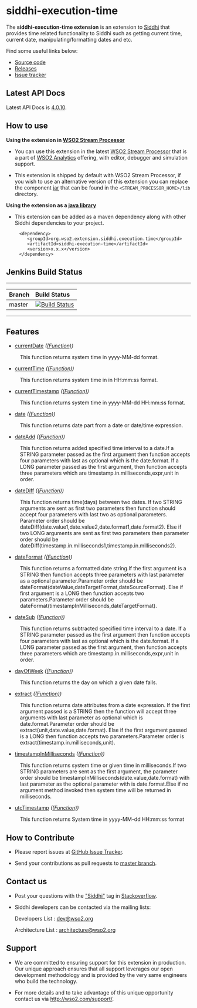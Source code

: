siddhi-execution-time
======================================

The **siddhi-execution-time extension** is an extension to <a target="_blank" href="https://wso2.github.io/siddhi">Siddhi</a> that provides time related functionality to Siddhi such as getting current time, current date, manipulating/formatting dates and etc.

Find some useful links below:

* <a target="_blank" href="https://github.com/wso2-extensions/siddhi-execution-time">Source code</a>
* <a target="_blank" href="https://github.com/wso2-extensions/siddhi-execution-time/releases">Releases</a>
* <a target="_blank" href="https://github.com/wso2-extensions/siddhi-execution-time/issues">Issue tracker</a>

## Latest API Docs 

Latest API Docs is <a target="_blank" href="https://wso2-extensions.github.io/siddhi-execution-time/api/4.0.10">4.0.10</a>.

## How to use 

**Using the extension in <a target="_blank" href="https://github.com/wso2/product-sp">WSO2 Stream Processor</a>**

* You can use this extension in the latest <a target="_blank" href="https://github.com/wso2/product-sp/releases">WSO2 Stream Processor</a> that is a part of <a target="_blank" href="http://wso2.com/analytics?utm_source=gitanalytics&utm_campaign=gitanalytics_Jul17">WSO2 Analytics</a> offering, with editor, debugger and simulation support. 

* This extension is shipped by default with WSO2 Stream Processor, if you wish to use an alternative version of this extension you can replace the component <a target="_blank" href="https://github.com/wso2-extensions/siddhi-execution-time/releases">jar</a> that can be found in the `<STREAM_PROCESSOR_HOME>/lib` directory.

**Using the extension as a <a target="_blank" href="https://wso2.github.io/siddhi/documentation/running-as-a-java-library">java library</a>**

* This extension can be added as a maven dependency along with other Siddhi dependencies to your project.

```
     <dependency>
        <groupId>org.wso2.extension.siddhi.execution.time</groupId>
        <artifactId>siddhi-execution-time</artifactId>
        <version>x.x.x</version>
     </dependency>
```

## Jenkins Build Status

---

|  Branch | Build Status |
| :------ |:------------ | 
| master  | [![Build Status](https://wso2.org/jenkins/job/siddhi/job/siddhi-execution-time/badge/icon)](https://wso2.org/jenkins/job/siddhi/job/siddhi-execution-time/) |

---

## Features

* <a target="_blank" href="https://wso2-extensions.github.io/siddhi-execution-time/api/4.0.10/#currentdate-function">currentDate</a> *(<a target="_blank" href="https://wso2.github.io/siddhi/documentation/siddhi-4.0/#function">(Function)</a>)*<br><div style="padding-left: 1em;"><p>This function returns system time in yyyy-MM-dd format.</p></div>
* <a target="_blank" href="https://wso2-extensions.github.io/siddhi-execution-time/api/4.0.10/#currenttime-function">currentTime</a> *(<a target="_blank" href="https://wso2.github.io/siddhi/documentation/siddhi-4.0/#function">(Function)</a>)*<br><div style="padding-left: 1em;"><p>This function returns system time in in HH:mm:ss format.</p></div>
* <a target="_blank" href="https://wso2-extensions.github.io/siddhi-execution-time/api/4.0.10/#currenttimestamp-function">currentTimestamp</a> *(<a target="_blank" href="https://wso2.github.io/siddhi/documentation/siddhi-4.0/#function">(Function)</a>)*<br><div style="padding-left: 1em;"><p>This function returns system time in yyyy-MM-dd HH:mm:ss format.</p></div>
* <a target="_blank" href="https://wso2-extensions.github.io/siddhi-execution-time/api/4.0.10/#date-function">date</a> *(<a target="_blank" href="https://wso2.github.io/siddhi/documentation/siddhi-4.0/#function">(Function)</a>)*<br><div style="padding-left: 1em;"><p>This function returns date part from a date or date/time expression.</p></div>
* <a target="_blank" href="https://wso2-extensions.github.io/siddhi-execution-time/api/4.0.10/#dateadd-function">dateAdd</a> *(<a target="_blank" href="https://wso2.github.io/siddhi/documentation/siddhi-4.0/#function">(Function)</a>)*<br><div style="padding-left: 1em;"><p>This function returns added specified time interval to a date.If a STRING parameter passed as the first argument then function accepts four parameters with last as optional which is the date.format. If a LONG parameter passed as the first argument, then function accepts three parameters which are timestamp.in.milliseconds,expr,unit in order.</p></div>
* <a target="_blank" href="https://wso2-extensions.github.io/siddhi-execution-time/api/4.0.10/#datediff-function">dateDiff</a> *(<a target="_blank" href="https://wso2.github.io/siddhi/documentation/siddhi-4.0/#function">(Function)</a>)*<br><div style="padding-left: 1em;"><p> This function returns time(days) between two dates. If two STRING arguments are sent as first two parameters then function should accept four parameters with last two as optional parameters. Parameter order should be dateDiff(date.value1,date.value2,date.format1,date.format2). Else if two LONG arguments are sent as first two parameters then parameter order should be dateDiff(timestamp.in.milliseconds1,timestamp.in.milliseconds2). </p></div>
* <a target="_blank" href="https://wso2-extensions.github.io/siddhi-execution-time/api/4.0.10/#dateformat-function">dateFormat</a> *(<a target="_blank" href="https://wso2.github.io/siddhi/documentation/siddhi-4.0/#function">(Function)</a>)*<br><div style="padding-left: 1em;"><p>This function returns a formatted date string.If the first argument is a STRING then function accepts three parameters with last parameter as a optional parameter.Parameter order should be dateFormat(dateValue,dateTargetFormat,dateSourceFormat). Else if first argument is a LONG then function accepts two parameters.Parameter order should be dateFormat(timestampInMilliseconds,dateTargetFormat).</p></div>
* <a target="_blank" href="https://wso2-extensions.github.io/siddhi-execution-time/api/4.0.10/#datesub-function">dateSub</a> *(<a target="_blank" href="https://wso2.github.io/siddhi/documentation/siddhi-4.0/#function">(Function)</a>)*<br><div style="padding-left: 1em;"><p>This function returns subtracted specified time interval to a date. If a STRING parameter passed as the first argument then function accepts four parameters with last as optional which is the date.format. If a LONG parameter passed as the first argument, then function accepts three parameters which are timestamp.in.milliseconds,expr,unit in order.</p></div>
* <a target="_blank" href="https://wso2-extensions.github.io/siddhi-execution-time/api/4.0.10/#dayofweek-function">dayOfWeek</a> *(<a target="_blank" href="https://wso2.github.io/siddhi/documentation/siddhi-4.0/#function">(Function)</a>)*<br><div style="padding-left: 1em;"><p>This function returns the day on which a given date falls.</p></div>
* <a target="_blank" href="https://wso2-extensions.github.io/siddhi-execution-time/api/4.0.10/#extract-function">extract</a> *(<a target="_blank" href="https://wso2.github.io/siddhi/documentation/siddhi-4.0/#function">(Function)</a>)*<br><div style="padding-left: 1em;"><p>This function returns date attributes from a date expression. If the first argument passed is a STRING then the function will accept three arguments with last parameter as optional which is date.format.Parameter order should be extract(unit,date.value,date.format). Else if the first argument passed is a LONG then function accepts two parameters.Parameter order is extract(timestamp.in.milliseconds,unit).</p></div>
* <a target="_blank" href="https://wso2-extensions.github.io/siddhi-execution-time/api/4.0.10/#timestampinmilliseconds-function">timestampInMilliseconds</a> *(<a target="_blank" href="https://wso2.github.io/siddhi/documentation/siddhi-4.0/#function">(Function)</a>)*<br><div style="padding-left: 1em;"><p>This function returns system time or given time in milliseconds.If two STRING parameters are sent as the first argument, the parameter order should be timestampInMilliseconds(date.value,date.format) with last parameter as the optional parameter with is date.format.Else if no argument method invoked then system time will be returned in milliseconds.</p></div>
* <a target="_blank" href="https://wso2-extensions.github.io/siddhi-execution-time/api/4.0.10/#utctimestamp-function">utcTimestamp</a> *(<a target="_blank" href="https://wso2.github.io/siddhi/documentation/siddhi-4.0/#function">(Function)</a>)*<br><div style="padding-left: 1em;"><p>This function returns System time in yyyy-MM-dd HH:mm:ss format</p></div>

## How to Contribute
 
  * Please report issues at <a target="_blank" href="https://github.com/wso2-extensions/siddhi-execution-time/issues">GitHub Issue Tracker</a>.
  
  * Send your contributions as pull requests to <a target="_blank" href="https://github.com/wso2-extensions/siddhi-execution-time/tree/master">master branch</a>. 
 
## Contact us 

 * Post your questions with the <a target="_blank" href="http://stackoverflow.com/search?q=siddhi">"Siddhi"</a> tag in <a target="_blank" href="http://stackoverflow.com/search?q=siddhi">Stackoverflow</a>. 
 
 * Siddhi developers can be contacted via the mailing lists:
 
    Developers List   : [dev@wso2.org](mailto:dev@wso2.org)
    
    Architecture List : [architecture@wso2.org](mailto:architecture@wso2.org)
 
## Support 

* We are committed to ensuring support for this extension in production. Our unique approach ensures that all support leverages our open development methodology and is provided by the very same engineers who build the technology. 

* For more details and to take advantage of this unique opportunity contact us via <a target="_blank" href="http://wso2.com/support?utm_source=gitanalytics&utm_campaign=gitanalytics_Jul17">http://wso2.com/support/</a>. 
